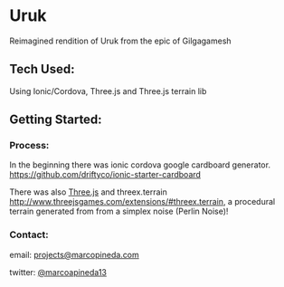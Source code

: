# Uruk

Reimagined rendition of Uruk from the epic of Gilgagamesh

## Tech Used:

Using Ionic/Cordova, Three.js and Three.js terrain lib

## Getting Started:

### Process:

In the beginning there was ionic cordova google cardboard generator. https://github.com/driftyco/ionic-starter-cardboard

There was also [Three.js](https://github.com/mrdoob/three.js) and threex.terrain http://www.threejsgames.com/extensions/#threex.terrain, a procedural terrain generated from from a simplex noise (Perlin Noise)!

### Contact:

email: projects@marcopineda.com

twitter: [@marcoapineda13](http://twitter.com/marcoapineda13)
